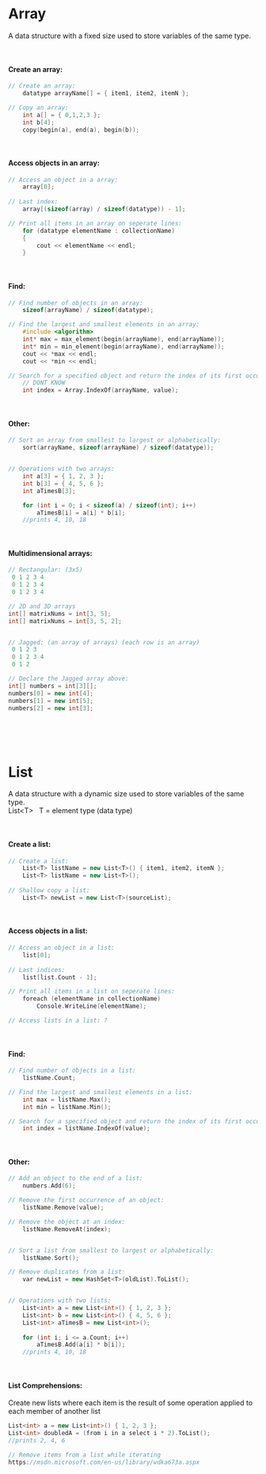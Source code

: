 # Array
A data structure with a fixed size used to store variables of the same type.

<br>

#### Create an array:
```c++
// Create an array:
    datatype arrayName[] = { item1, item2, itemN };

// Copy an array:
	int a[] = { 0,1,2,3 };
	int b[4];
	copy(begin(a), end(a), begin(b));
```

<br>

#### Access objects in an array:
```c++
// Access an object in a array:
    array[0];
    
// Last index:
    array[(sizeof(array) / sizeof(datatype)) - 1];

// Print all items in an array on seperate lines:
    for (datatype elementName : collectionName)
    {
        cout << elementName << endl;
    }
```

<br>

#### Find:
```c++
// Find number of objects in an array:
    sizeof(arrayName) / sizeof(datatype);

// Find the largest and smallest elements in an array:
    #include <algorithm>
	int* max = max_element(begin(arrayName), end(arrayName));
	int* min = min_element(begin(arrayName), end(arrayName));
	cout << *max << endl;
	cout << *min << endl;

// Search for a specified object and return the index of its first occurrence:
    // DONT KNOW    
    int index = Array.IndexOf(arrayName, value);
```

<br>

#### Other:
```c++
// Sort an array from smallest to largest or alphabetically:
    sort(arrayName, sizeof(arrayName) / sizeof(datatype));


// Operations with two arrays:
	int a[3] = { 1, 2, 3 };
	int b[3] = { 4, 5, 6 };
	int aTimesB[3];

	for (int i = 0; i < sizeof(a) / sizeof(int); i++)
		aTimesB[i] = a[i] * b[i];
    //prints 4, 10, 18
```

<br>

#### Multidimensional arrays:
```c++
// Rectangular: (3x5)
 0 1 2 3 4
 0 1 2 3 4
 0 1 2 3 4

// 2D and 3D arrays
int[] matrixNums = int[3, 5];
int[] matrixNums = int[3, 5, 2];


// Jagged: (an array of arrays) (each row is an array)
 0 1 2 3
 0 1 2 3 4
 0 1 2

// Declare the Jagged array above:
int[] numbers = int[3][];
numbers[0] = new int[4];
numbers[1] = new int[5];
numbers[2] = new int[3];
```

<br>
<br>
<br>

# List
A data structure with a dynamic size used to store variables of the same type.  
List\<T\> &nbsp;&nbsp;T = element type (data type)

<br>

#### Create a list:
```c++
// Create a list:
    List<T> listName = new List<T>() { item1, item2, itemN };
    List<T> listName = new List<T>();
    
// Shallow copy a list:
    List<T> newList = new List<T>(sourceList);
```

<br>

#### Access objects in a list:
```c++
// Access an object in a list:
    list[0];
    
// Last indices:
    list[list.Count - 1];

// Print all items in a list on seperate lines:
    foreach (elementName in collectionName)
        Console.WriteLine(elementName);

// Access lists in a list: ?
```

<br>

#### Find:
```c++
// Find number of objects in a list:
    listName.Count;

// Find the largest and smallest elements in a list:
    int max = listName.Max();
    int min = listName.Min();

// Search for a specified object and return the index of its first occurrence:
    int index = listName.IndexOf(value);
```

<br>

#### Other:
```c++
// Add an object to the end of a list:
    numbers.Add(6);

// Remove the first occurrence of an object:
    listName.Remove(value);

// Remove the object at an index:
    listName.RemoveAt(index);


// Sort a list from smallest to largest or alphabetically:
    listName.Sort();

// Remove duplicates from a list:
    var newList = new HashSet<T>(oldList).ToList();


// Operations with two lists:
    List<int> a = new List<int>() { 1, 2, 3 };
    List<int> b = new List<int>() { 4, 5, 6 };
    List<int> aTimesB = new List<int>();
    
    for (int i; i <= a.Count; i++)
        aTimesB.Add(a[i] * b[i]);
    //prints 4, 10, 18
```

<br>

#### List Comprehensions:  
Create new lists where each item is the result of some operation applied to each member of another list
```c++
List<int> a = new List<int>() { 1, 2, 3 };
List<int> doubledA = (from i in a select i * 2).ToList();
//prints 2, 4, 6

// Remove items from a list while iterating
https://msdn.microsoft.com/en-us/library/wdka673a.aspx
```
